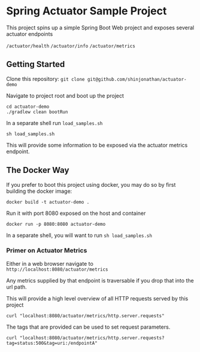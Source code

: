 # Spring Actuator Sample Project

This project spins up a simple Spring Boot Web project
and exposes several actuator endpoints

`/actuator/health`
`/actuator/info`
`/actuator/metrics`

## Getting Started

Clone this repository:
`git clone git@github.com/shinjonathan/actuator-demo`

Navigate to project root and boot up the project
```
cd actuator-demo
./gradlew clean bootRun
```

In a separate shell run `load_samples.sh`
```
sh load_samples.sh
```

This will provide some information to be exposed via the actuator metrics endpoint.


## The Docker Way
If you prefer to boot this project using docker, you may do so by first building the docker image:

`docker build -t actuator-demo .`

Run it with port 8080 exposed on the host and container

`docker run -p 8080:8080 actuator-demo`

In a separate shell, you will want to run `sh load_samples.sh`

### Primer on Actuator Metrics
Either in a web browser navigate to `http://localhost:8080/actuator/metrics`

Any metrics supplied by that endpoint is traversable if you drop that into the url path.

This will provide a high level overview of all HTTP requests served by this project

`curl "localhost:8080/actuator/metrics/http.server.requests"`

The tags that are provided can be used to set request parameters.

`curl "localhost:8080/actuator/metrics/http.server.requests?tag=status:500&tag=uri:/endpointA"`
